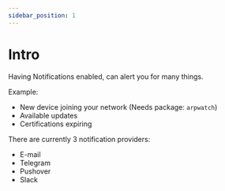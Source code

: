 ```yaml
---
sidebar_position: 1
---
```


# Intro

Having Notifications enabled, can alert you for many things.

Example:
- New device joining your network (Needs package: `arpwatch`)
- Available updates
- Certifications expiring

There are currently 3 notification providers:
- E-mail
- Telegram
- Pushover
- Slack
